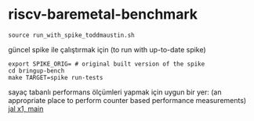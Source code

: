 # riscv-baremetal-benchmark


```shell
source run_with_spike_toddmaustin.sh
```

güncel spike ile çalıştırmak için (to run with up-to-date spike)

```shell
export SPIKE_ORIG= # original built version of the spike
cd bringup-bench
make TARGET=spike run-tests
```

sayaç tabanlı performans ölçümleri yapmak için uygun bir yer:
(an appropriate place to perform counter based performance measurements)
[jal x1, main](https://github.com/farukyld/bringup-bench/blob/cd225ccfebf721de32bb53ed2a5c0b86add9870e/target/simple-crt0.S#L80)
